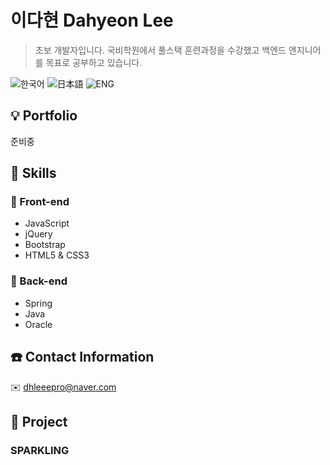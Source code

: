 # 이다현 Dahyeon Lee
> 초보 개발자입니다. 국비학원에서 풀스택 훈련과정을 수강했고 백엔드 엔지니어를 목표로 공부하고 있습니다.

![한국어](https://shields.io/badge/-한국어-414141) ![日本語](https://shields.io/badge/-日本語-36566F) ![ENG](https://shields.io/badge/-ENG-113B92) 
## :bulb: Portfolio
준비중
## :mag_right: Skills
### :full_moon_with_face: Front-end
* JavaScript
* jQuery
* Bootstrap
* HTML5 & CSS3
### :new_moon_with_face: Back-end
* Spring
* Java
* Oracle
## :telephone: Contact Information
:envelope: dhleeepro@naver.com
## :page_facing_up: Project
### SPARKLING
<!--
**C0RVU55/C0RVU55** is a ✨ _special_ ✨ repository because its `README.md` (this file) appears on your GitHub profile.

Here are some ideas to get you started:

- 🔭 I’m currently working on ...
- 🌱 I’m currently learning ...
- 👯 I’m looking to collaborate on ...
- 🤔 I’m looking for help with ...
- 💬 Ask me about ...
- 📫 How to reach me: ...
- 😄 Pronouns: ...
- ⚡ Fun fact: ...
-->
